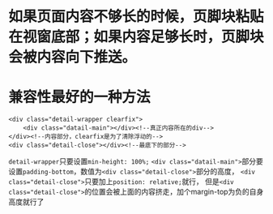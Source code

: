 # 如果页面内容不够长的时候，页脚块粘贴在视窗底部；如果内容足够长时，页脚块会被内容向下推送。
# 兼容性最好的一种方法
```
<div class="detail-wrapper clearfix">
	<div class="datail-main"></div><!--真正内容所在的div-->
</div><!--内容部分，clearfix是为了清除浮动的-->
<div class="detail-close"></div><!--最底下的部分-->
```
`detail-wrapper`只要设置`min-height: 100%;`
`<div class="datail-main">`部分要设置`padding-bottom`，数值为`<div class="detail-close">`部分的高度，
`<div class="detail-close">`只要加上`position: relative;`就行，
但是`<div class="detail-close">`的位置会被上面的内容挤走，加个margin-top为负的自身高度就行了